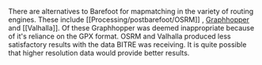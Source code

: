 There are alternatives to Barefoot for mapmatching in the variety of routing engines. These include [[Processing/postbarefoot/OSRM]] , [Graphhopper](https://github.com/graphhopper/graphhopper) and [[Valhalla]]. Of these Graphhopper was deemed inappropriate because of it's reliance on the GPX format. OSRM and Valhalla produced less satisfactory results with the data BITRE was receiving. It is quite possible that higher resolution data would provide better results.